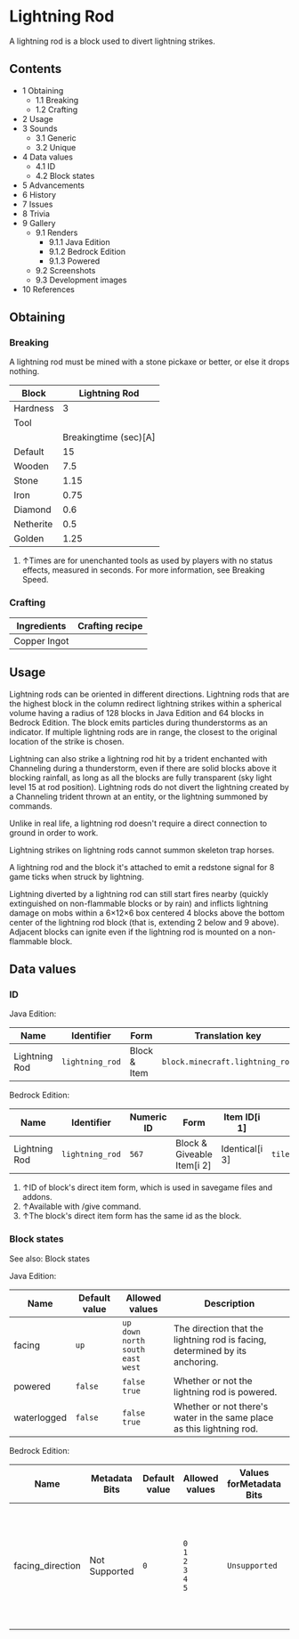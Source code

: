 # Lightning Rod
A lightning rod is a block used to divert lightning strikes.

## Contents
- 1 Obtaining
	- 1.1 Breaking
	- 1.2 Crafting
- 2 Usage
- 3 Sounds
	- 3.1 Generic
	- 3.2 Unique
- 4 Data values
	- 4.1 ID
	- 4.2 Block states
- 5 Advancements
- 6 History
- 7 Issues
- 8 Trivia
- 9 Gallery
	- 9.1 Renders
		- 9.1.1 Java Edition
		- 9.1.2 Bedrock Edition
		- 9.1.3 Powered
	- 9.2 Screenshots
	- 9.3 Development images
- 10 References

## Obtaining
### Breaking
A lightning rod must be mined with a stone pickaxe or better, or else it drops nothing.

| Block     | Lightning Rod         |
|-----------|-----------------------|
| Hardness  | 3                     |
| Tool      |                       |
|           | Breakingtime (sec)[A] |
| Default   | 15                    |
| Wooden    | 7.5                   |
| Stone     | 1.15                  |
| Iron      | 0.75                  |
| Diamond   | 0.6                   |
| Netherite | 0.5                   |
| Golden    | 1.25                  |

1. ↑Times are for unenchanted tools as used by players with no status effects, measured in seconds. For more information, see Breaking Speed.

### Crafting
| Ingredients  | Crafting recipe |
|--------------|-----------------|
| Copper Ingot |                 |

## Usage
Lightning rods can be oriented in different directions. Lightning rods that are the highest block in the column redirect lightning strikes within a spherical volume having a radius of 128 blocks in Java Edition and 64 blocks in Bedrock Edition. The block emits particles during thunderstorms as an indicator. If multiple lightning rods are in range, the closest to the original location of the strike is chosen.

Lightning can also strike a lightning rod hit by a trident enchanted with Channeling during a thunderstorm, even if there are solid blocks above it blocking rainfall, as long as all the blocks are fully transparent (sky light level 15 at rod position). Lightning rods do not divert the lightning created by a Channeling trident thrown at an entity, or the lightning summoned by commands.

Unlike in real life, a lightning rod doesn't require a direct connection to ground in order to work.

Lightning strikes on lightning rods cannot summon skeleton trap horses.

A lightning rod and the block it's attached to emit a redstone signal for 8 game ticks when struck by lightning.

Lightning diverted by a lightning rod can still start fires nearby (quickly extinguished on non-flammable blocks or by rain) and inflicts lightning damage on mobs within a 6×12×6 box centered 4 blocks above the bottom center of the lightning rod block (that is, extending 2 below and 9 above). Adjacent blocks can ignite even if the lightning rod is mounted on a non-flammable block.

## Data values
### ID
Java Edition:

| Name          | Identifier      | Form         | Translation key                 |
|---------------|-----------------|--------------|---------------------------------|
| Lightning Rod | `lightning_rod` | Block & Item | `block.minecraft.lightning_rod` |

Bedrock Edition:

| Name          | Identifier      | Numeric ID | Form                       | Item ID[i 1]   | Translation key           |
|---------------|-----------------|------------|----------------------------|----------------|---------------------------|
| Lightning Rod | `lightning_rod` | `567`      | Block & Giveable Item[i 2] | Identical[i 3] | `tile.lightning_rod.name` |

1. ↑ID of block's direct item form, which is used in savegame files and addons.
2. ↑Available with /give command.
3. ↑The block's direct item form has the same id as the block.



### Block states
See also: Block states

Java Edition:

| Name        | Default value | Allowed values                                                | Description                                                                  |
|-------------|---------------|---------------------------------------------------------------|------------------------------------------------------------------------------|
| facing      | `up`          | `up`<br/>`down`<br/>`north`<br/>`south`<br/>`east`<br/>`west` | The direction that the lightning rod is facing, determined by its anchoring. |
| powered     | `false`       | `false`<br/>`true`                                            | Whether or not the lightning rod is powered.                                 |
| waterlogged | `false`       | `false`<br/>`true`                                            | Whether or not there's water in the same place as this lightning rod.        |

Bedrock Edition:

| Name             | Metadata Bits | Default value | Allowed values                              | Values forMetadata Bits | Description                                                                                                    |
|------------------|---------------|---------------|---------------------------------------------|-------------------------|----------------------------------------------------------------------------------------------------------------|
| facing_direction | Not Supported | `0`           | `0`<br/>`1`<br/>`2`<br/>`3`<br/>`4`<br/>`5` | `Unsupported`           | The direction the lightning rod faces.0: Down<br/>1: Up<br/>2: North<br/>3: South<br/>4: West<br/>5: East<br/> |




